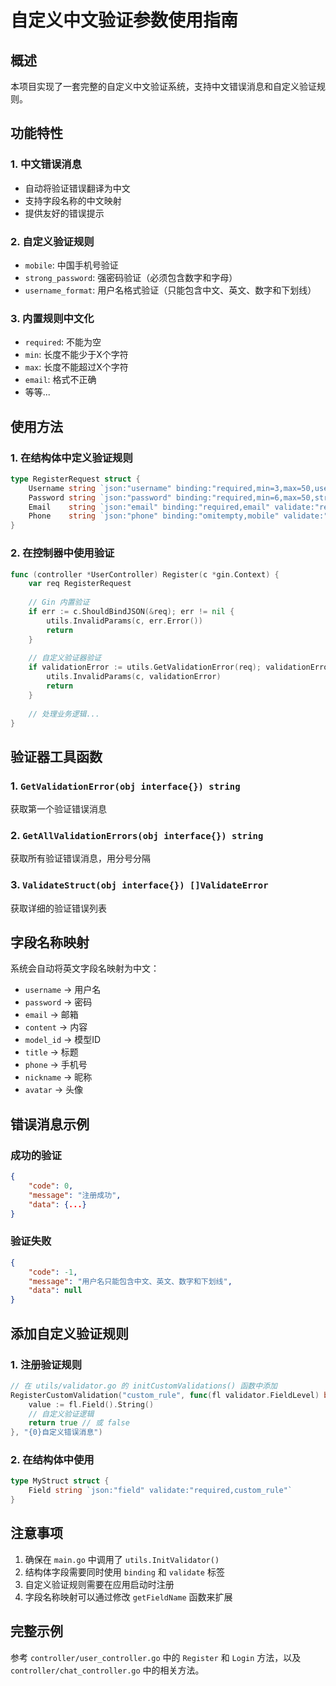 # 自定义中文验证参数使用指南

## 概述

本项目实现了一套完整的自定义中文验证系统，支持中文错误消息和自定义验证规则。

## 功能特性

### 1. 中文错误消息
- 自动将验证错误翻译为中文
- 支持字段名称的中文映射
- 提供友好的错误提示

### 2. 自定义验证规则
- `mobile`: 中国手机号验证
- `strong_password`: 强密码验证（必须包含数字和字母）
- `username_format`: 用户名格式验证（只能包含中文、英文、数字和下划线）

### 3. 内置规则中文化
- `required`: 不能为空
- `min`: 长度不能少于X个字符
- `max`: 长度不能超过X个字符
- `email`: 格式不正确
- 等等...

## 使用方法

### 1. 在结构体中定义验证规则

```go
type RegisterRequest struct {
    Username string `json:"username" binding:"required,min=3,max=50,username_format" validate:"required,min=3,max=50,username_format"`
    Password string `json:"password" binding:"required,min=6,max=50,strong_password" validate:"required,min=6,max=50,strong_password"`
    Email    string `json:"email" binding:"required,email" validate:"required,email"`
    Phone    string `json:"phone" binding:"omitempty,mobile" validate:"omitempty,mobile"`
}
```

### 2. 在控制器中使用验证

```go
func (controller *UserController) Register(c *gin.Context) {
    var req RegisterRequest
    
    // Gin 内置验证
    if err := c.ShouldBindJSON(&req); err != nil {
        utils.InvalidParams(c, err.Error())
        return
    }
    
    // 自定义验证器验证
    if validationError := utils.GetValidationError(req); validationError != "" {
        utils.InvalidParams(c, validationError)
        return
    }
    
    // 处理业务逻辑...
}
```

## 验证器工具函数

### 1. `GetValidationError(obj interface{}) string`
获取第一个验证错误消息

### 2. `GetAllValidationErrors(obj interface{}) string`
获取所有验证错误消息，用分号分隔

### 3. `ValidateStruct(obj interface{}) []ValidateError`
获取详细的验证错误列表

## 字段名称映射

系统会自动将英文字段名映射为中文：

- `username` → 用户名
- `password` → 密码
- `email` → 邮箱
- `content` → 内容
- `model_id` → 模型ID
- `title` → 标题
- `phone` → 手机号
- `nickname` → 昵称
- `avatar` → 头像

## 错误消息示例

### 成功的验证
```json
{
    "code": 0,
    "message": "注册成功",
    "data": {...}
}
```

### 验证失败
```json
{
    "code": -1,
    "message": "用户名只能包含中文、英文、数字和下划线",
    "data": null
}
```

## 添加自定义验证规则

### 1. 注册验证规则

```go
// 在 utils/validator.go 的 initCustomValidations() 函数中添加
RegisterCustomValidation("custom_rule", func(fl validator.FieldLevel) bool {
    value := fl.Field().String()
    // 自定义验证逻辑
    return true // 或 false
}, "{0}自定义错误消息")
```

### 2. 在结构体中使用

```go
type MyStruct struct {
    Field string `json:"field" validate:"required,custom_rule"`
}
```

## 注意事项

1. 确保在 `main.go` 中调用了 `utils.InitValidator()`
2. 结构体字段需要同时使用 `binding` 和 `validate` 标签
3. 自定义验证规则需要在应用启动时注册
4. 字段名称映射可以通过修改 `getFieldName` 函数来扩展

## 完整示例

参考 `controller/user_controller.go` 中的 `Register` 和 `Login` 方法，以及 `controller/chat_controller.go` 中的相关方法。
